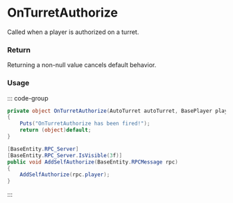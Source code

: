 # OnTurretAuthorize
<Badge type="info" text="Turret"/><Badge type="danger" text="Carbon Compatible"/><Badge type="warning" text="Oxide Compatible"/>
Called when a player is authorized on a turret.

### Return
Returning a non-null value cancels default behavior.

### Usage
::: code-group
```csharp [Example]
private object OnTurretAuthorize(AutoTurret autoTurret, BasePlayer player)
{
	Puts("OnTurretAuthorize has been fired!");
	return (object)default;
}
```
```csharp [Source — Assembly-CSharp @ AutoTurret]
[BaseEntity.RPC_Server]
[BaseEntity.RPC_Server.IsVisible(3f)]
public void AddSelfAuthorize(BaseEntity.RPCMessage rpc)
{
	AddSelfAuthorize(rpc.player);
}

```
:::
